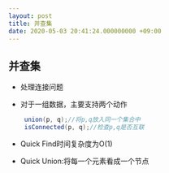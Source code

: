 ```yaml
---
layout: post
title: 并查集
date: 2020-05-03 20:41:24.000000000 +09:00
---
```


## 并查集

+ 处理连接问题

+ 对于一组数据，主要支持两个动作

   ```java
    union(p, q);//将p,q放入同一个集合中
    isConnected(p, q);//检查p,q是否互联
   ```

+ Quick Find时间复杂度为O(1)
+ Quick Union:将每一个元素看成一个节点
